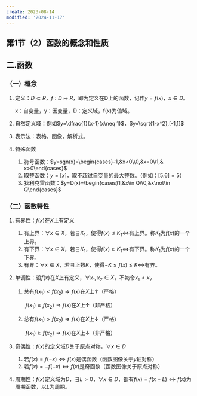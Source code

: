 ```yaml
---
create: 2023-08-14
modified: '2024-11-17'
---
```


## 第1节（2）函数的概念和性质

## 二.函数

### （一）概念

1. 定义：$D\subset R$，$f:D\mapsto R$，即为定义在D上的函数，记作$y=f(x)$，$x\in D$。

   x：自变量，y：因变量，D：定义域，f(x)为值域。

2. 自然定义域：例如$y=\dfrac{1}{x-1}(x\neq 1)$，$y=\sqrt{1-x^2},[-1,1]$

3. 表示法：表格，图像，解析式。

4. 特殊函数

   1. 符号函数：$y=sgn(x)=\begin{cases}-1,&x<0\\0,&x=0\\1,& x>0\end{cases}$
   2. 取整函数：$y=[x]$，取不超过自变量的最大整数。（例如：$[5.6]=5$）
   3. 狄利克雷函数：$y=D(x)=\begin{cases}1,&x\in Q\\0,&x\not\in Q\end{cases}$

### （二）函数特性

1. 有界性：$f(x)$在$X$上有定义

   1. 有上界：$\forall x\in X$，若$\exists K_1$，使得$f(x)\leq K_1\Longleftrightarrow$有上界。称$K_1$为$f(x)$的一个上界。
   2. 有下界：$\forall x\in X$，若$\exists K_1$，使得$f(x)\geq K_1\Longleftrightarrow$有下界。称$K_1$为$f(x)$的一个下界。
   3. 有界：$\forall x\in X$，若$\exists$正数$K$，使得$-K\leq f(x)\leq K\Longleftrightarrow$有界。

2. 单调性：设$f(x)$在$X$上有定义，$\forall x_1,x_2\in X$，不妨令$x_1<x_2$

   1. 总有$f(x_1)<f(x_2)\Rightarrow f(x)$在$X$上$\uparrow$（严格）

      ​		$f(x_1)\leq f(x_2)\Rightarrow f(x)$在$X$上$\uparrow$（非严格）

   2. 总有$f(x_1)>f(x_2)\Rightarrow f(x)$在$X$上$\downarrow$（严格）

      ​		$f(x_1)\geq f(x_2)\Rightarrow f(x)$在$X$上$\downarrow$（非严格）

3. 奇偶性：$f(x)$的定义域$D$关于原点对称，$\forall x\in D$

   1. 若$f(x)=f(-x)\Longleftrightarrow f(x)$是偶函数（函数图像关于$y$轴对称）
   2. 若$f(x)=-f(-x)\Longleftrightarrow f(x)$是奇函数（函数图像关于原点对称）

4. 周期性：$f(x)$定义域为$D$，$\exists L>0$，$\forall x\in D$，都有$f(x)=f(x+L)\Longleftrightarrow f(x)$为周期函数，以$L$为周期。